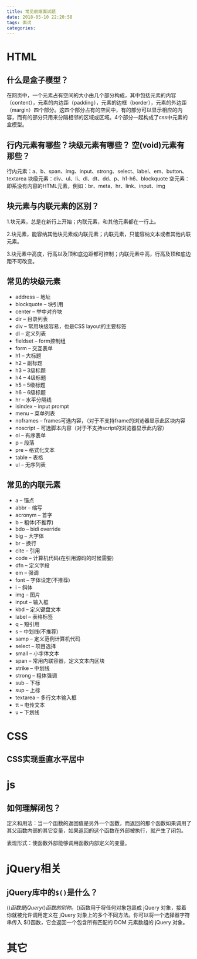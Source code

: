 ```yaml
---
title: 常见前端面试题
date: 2018-05-10 22:20:58
tags: 面试
categories: 
---
```


# HTML

## 什么是盒子模型？

在网页中，一个元素占有空间的大小由几个部分构成，其中包括元素的内容（content），元素的内边距（padding），元素的边框（border），元素的外边距（margin）四个部分。这四个部分占有的空间中，有的部分可以显示相应的内容，而有的部分只用来分隔相邻的区域或区域。4个部分一起构成了css中元素的盒模型。

## 行内元素有哪些？块级元素有哪些？ 空(void)元素有那些？

行内元素：a、b、span、img、input、strong、select、label、em、button、textarea
块级元素：div、ul、li、dl、dt、dd、p、h1-h6、blockquote
空元素：即系没有内容的HTML元素，例如：br、meta、hr、link、input、img

## 块元素与内联元素的区别？ 

1.块元素，总是在新行上开始；内联元素，和其他元素都在一行上。

2.块元素，能容纳其他块元素或内联元素；内联元素，只能容纳文本或者其他内联元素。

3.块元素中高度，行高以及顶和底边距都可控制；内联元素中高，行高及顶和底边距不可改变。  

## 常见的块级元素

* address – 地址
* blockquote – 块引用
* center – 举中对齐块
* dir – 目录列表
* div – 常用块级容易，也是CSS layout的主要标签
* dl – 定义列表
* fieldset – form控制组
* form – 交互表单
* h1 – 大标题
* h2 – 副标题
* h3 – 3级标题
* h4 – 4级标题
* h5 – 5级标题
* h6 – 6级标题
* hr – 水平分隔线
* isindex – input prompt
* menu – 菜单列表
* noframes – frames可选内容，（对于不支持frame的浏览器显示此区块内容
* noscript – 可选脚本内容（对于不支持script的浏览器显示此内容）
* ol – 有序表单
* p – 段落
* pre – 格式化文本
* table – 表格
* ul – 无序列表

## 常见的内联元素

* a – 锚点
* abbr – 缩写
* acronym – 首字
* b – 粗体(不推荐)
* bdo – bidi override
* big – 大字体
* br – 换行
* cite – 引用
* code – 计算机代码(在引用源码的时候需要)
* dfn – 定义字段
* em – 强调
* font – 字体设定(不推荐)
* i – 斜体
* img – 图片
* input – 输入框
* kbd – 定义键盘文本
* label – 表格标签
* q – 短引用
* s – 中划线(不推荐)
* samp – 定义范例计算机代码
* select – 项目选择
* small – 小字体文本
* span – 常用内联容器，定义文本内区块
* strike – 中划线
* strong – 粗体强调
* sub – 下标
* sup – 上标
* textarea – 多行文本输入框
* tt – 电传文本
* u – 下划线

# CSS

## CSS实现垂直水平居中

# js

## 如何理解闭包？

定义和用法：当一个函数的返回值是另外一个函数，而返回的那个函数如果调用了其父函数内部的其它变量，如果返回的这个函数在外部被执行，就产生了闭包。

表现形式：使函数外部能够调用函数内部定义的变量。

# jQuery相关

## jQuery库中的`$()`是什么？

$()函数是jQuery()函数的别称。$()函数用于将任何对象包裹成 jQuery 对象，接着你就被允许调用定义在 jQuery 对象上的多个不同方法。你可以将一个选择器字符串传入 $()函数，它会返回一个包含所有匹配的 DOM 元素数组的 jQuery 对象。

# 其它